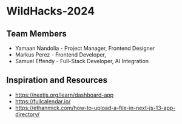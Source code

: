 # WildHacks-2024

## Team Members
- Yamaan Nandolia - Project Manager, Frontend Designer
- Markus Perez - Frontend Developer,
- Samuel Effendy - Full-Stack Developer, AI Integration

## Inspiration and Resources
- https://nextjs.org/learn/dashboard-app
- https://fullcalendar.io/
- https://ethanmick.com/how-to-upload-a-file-in-next-js-13-app-directory/

